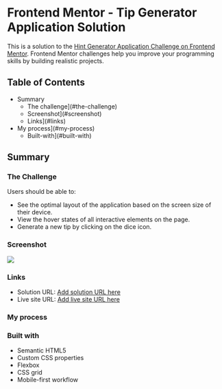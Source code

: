 # Frontend Mentor - Tip Generator Application Solution

This is a solution to the [Hint Generator Application Challenge on Frontend Mentor](https://www.frontendmentor.io/challenges/advice-generator-app-QdUG-13db). Frontend Mentor challenges help you improve your programming skills by building realistic projects.

## Table of Contents

- Summary
  - The challenge](#the-challenge)
  - Screenshot](#screenshot)
  - Links](#links)
- My process](#my-process)
  - Built-with](#built-with)

## Summary

### The Challenge

Users should be able to:

- See the optimal layout of the application based on the screen size of their device.
- View the hover states of all interactive elements on the page.
- Generate a new tip by clicking on the dice icon.

### Screenshot

![](./screenshot.jpg)

### Links

- Solution URL: [Add solution URL here](https://your-solution-url.com)
- Live site URL: [Add live site URL here](https://your-live-site-url.com)

### My process

### Built with

- Semantic HTML5
- Custom CSS properties
- Flexbox
- CSS grid
- Mobile-first workflow
